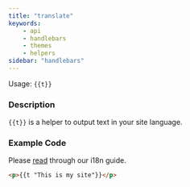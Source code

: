 ```yaml
---
title: "translate"
keywords:
    - api
    - handlebars
    - themes
    - helpers
sidebar: "handlebars"
---
```


Usage: `{{t}}`

### Description

`{{t}}` is a helper to output text in your site language.

### Example Code

Please [read](/docs/i18n) through our i18n guide.

```html
<p>{{t "This is my site"}}</p>
```

